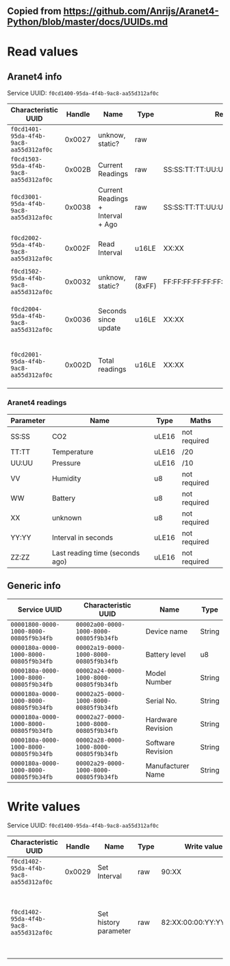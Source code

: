 Copied from https://github.com/Anrijs/Aranet4-Python/blob/master/docs/UUIDs.md
----


# Read values
## Aranet4 info
Service UUID: `f0cd1400-95da-4f4b-9ac8-aa55d312af0c`

| Characteristic UUID                  | Handle | Name                              | Type       | Return bytes                           | Values                           |
|--------------------------------------|--------|-----------------------------------|------------|----------------------------------------|----------------------------------|
| `f0cd1401-95da-4f4b-9ac8-aa55d312af0c` | 0x0027 | unknow, static?                   | raw        |                                        |                                  |
| `f0cd1503-95da-4f4b-9ac8-aa55d312af0c` | 0x002B | Current Readings                  | raw        | SS:SS:TT:TT:UU:UU:VV:WW:XX             | See readings table               |
| `f0cd3001-95da-4f4b-9ac8-aa55d312af0c` | 0x0038 | Current Readings + Interval + Ago | raw        | SS:SS:TT:TT:UU:UU:VV:WW:XX:YY:YY:ZZ:ZZ | See readings table               |
| `f0cd2002-95da-4f4b-9ac8-aa55d312af0c` | 0x002F | Read Interval                     | u16LE      | XX:XX                                  | Read interval in seconds         |
| `f0cd1502-95da-4f4b-9ac8-aa55d312af0c` | 0x0032 | unknow, static?                   | raw (8xFF) | FF:FF:FF:FF:FF:FF:FF:FF                |                                  |
| `f0cd2004-95da-4f4b-9ac8-aa55d312af0c` | 0x0036 | Seconds since update              | u16LE      | XX:XX                                  | Last reading time (seconds ago)  |
| `f0cd2001-95da-4f4b-9ac8-aa55d312af0c` | 0x002D | Total readings                    | u16LE      | XX:XX                                  | XX:XX - Total readings in memory |


### Aranet4 readings
| Parameter | Name                            | Type  | Maths        |
|-----------|---------------------------------|-------|--------------|
| SS:SS     | CO2                             | uLE16 | not required |
| TT:TT     | Temperature                     | uLE16 | /20          |
| UU:UU     | Pressure                        | uLE16 | /10          |
| VV        | Humidity                        | u8    | not required |
| WW        | Battery                         | u8    | not required |
| XX        | unknown                         | u8    | not required |
| YY:YY     | Interval in seconds             | uLE16 | not required |
| ZZ:ZZ     | Last reading time (seconds ago) | uLE16 | not required |

## Generic info
| Service UUID                         | Characteristic UUID                  | Name              | Type   |
|--------------------------------------|--------------------------------------|-------------------|--------|
| `00001800-0000-1000-8000-00805f9b34fb` | `00002a00-0000-1000-8000-00805f9b34fb` | Device name       | String |
| `0000180a-0000-1000-8000-00805f9b34fb` | `00002a19-0000-1000-8000-00805f9b34fb` | Battery level     | u8     |
| `0000180a-0000-1000-8000-00805f9b34fb` | `00002a24-0000-1000-8000-00805f9b34fb` | Model Number      | String |
| `0000180a-0000-1000-8000-00805f9b34fb` | `00002a25-0000-1000-8000-00805f9b34fb` | Serial No.        | String |
| `0000180a-0000-1000-8000-00805f9b34fb` | `00002a27-0000-1000-8000-00805f9b34fb` | Hardware Revision | String |
| `0000180a-0000-1000-8000-00805f9b34fb` | `00002a28-0000-1000-8000-00805f9b34fb` | Software Revision | String |
| `0000180a-0000-1000-8000-00805f9b34fb` | `00002a29-0000-1000-8000-00805f9b34fb` | Manufacturer Name | String |

# Write values
Service UUID: `f0cd1400-95da-4f4b-9ac8-aa55d312af0c`

| Characteristic UUID                  | Handle | Name                  | Type | Write value             | Parameters                                                                                    |
|--------------------------------------|--------|-----------------------|------|-------------------------|-----------------------------------------------------------------------------------------------|
| `f0cd1402-95da-4f4b-9ac8-aa55d312af0c` | 0x0029 | Set Interval          | raw  | 90:XX                   | XX - Time in minutes (01,02,05,0A)                                                            |
| `f0cd1402-95da-4f4b-9ac8-aa55d312af0c` |        | Set history parameter | raw  | 82:XX:00:00:YY:YY:ZZ:ZZ | XX - Property (1,2,3,4), YY:YY - First index (uLE16, starts with 1),ZZ:ZZ - Max index (u16LE) |


